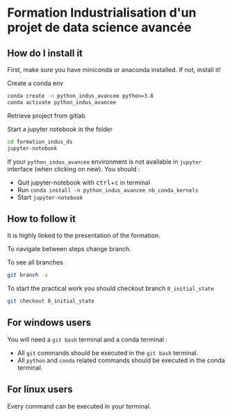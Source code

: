 # Formation Industrialisation d'un projet de data science avancée

## How do I install it

First, make sure you have miniconda or anaconda installed. If not, install it!

Create a conda env

```sh
conda create -n python_indus_avancee python=3.8
conda activate python_indus_avancee
```

Retrieve project from gitlab

Start a jupyter notebook in the folder

```sh
cd formation_indus_ds
jupyter-notebook
```

If your `python_indus_avancee` environment is not available in `jupyter` interface (when clicking on new). You should :

- Quit jupyter-notebook with <kbd>ctrl</kbd>+<kbd>c</kbd> in terminal
- Run `conda install -n python_indus_avancee nb_conda_kernels`
- Start `jupyter-notebook`

## How to follow it

It is highly linked to the presentation of the formation.

To navigate between steps change branch.

To see all branches

```sh
git branch -a
```

To start the practical work you should checkout branch `0_initial_state`

```sh
git checkout 0_initial_state
```

## For windows users

You will need a `git bash` terminal and a conda terminal :

- All `git` commands should be executed in the `git bash` terminal.
- All `python` and `conda` related commands should be executed in the conda terminal.

## For linux users

Every command can be executed in your terminal.